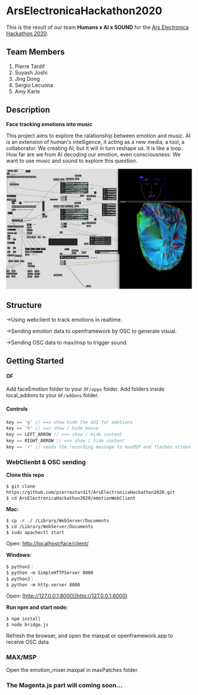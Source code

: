 # ArsElectronicaHackathon2020

This is the result of our team   **Humans x AI x SOUND** for the [Ars Electronica Hackathon 2020](https://ars.electronica.art/keplersgardens/en/aixmusic-hackathon/).


## Team Members

1. Pierre Tardif
2. Suyash Joshi
3. Jing Dong
4. Sergio Lecuona
5. Amy Karle

## Description

**Face tracking emotions into music**

This project aims to explore the ralationship between emotion and music. AI is an extension of human's intelligence, it acting as a new media, a tool, a collaborator. We creating AI, but it will in turn reshape us. It is like a loop. How far are we from AI decoding our emotion, even consciousness. We want to use music and sound to explore this question.  


![.](./Assets/1.png)


## Structure

->Using webclient to track emotions in realtime.  

->Sending emotion data to openframework by OSC to generate visual.  

->Sending OSC data to max/msp to trigger sound.  



## Getting Started

#### OF 
Add faceEmotion folder to your `OF/apps` folder.
Add folders inside local_addons to your `OF/addons` folder.

#### Controls

```cpp
key == 'g' // ==> show hide the GUI for emotions
key == 'h' // ==> show / hide mouse
key == LEFT_ARROW // ==> show / hide content
key == RIGHT_ARROW // ==> show / hide content
key == 'r' // sends the recording message to maxMSP and flashes screen red
```
  
  
### WebClienbt & OSC sending

**Clone this repo**

	$ git clone https://github.com/pierrextardif/ArsElectronicaHackathon2020.git
	$ cd ArsElectronicaHackathon2020/emotionWebClient

**Mac:**

	$ cp -r ./ /Library/WebServer/Documents
	$ cd /Library/WebServer/Documents
	$ sudo apachectl start
Open: [http://localhost/face/client/](http://localhost/face/client/)
  
  
**Windows:**

	$ python2：
	$ python -m SimpleHTTPServer 8000
	$ python3：
	$ python -m http.server 8000
	
Open: [http://127.0.0.1:8000](http://127.0.0.1:8000)
  
  
**Run npm and start node:**

	$ npm install
	$ node bridge.js

Refresh the browser, and open the maxpat or openframework.app to receive OSC data
  
  
### MAX/MSP

Open the emotion_mixer.maxpat in maxPatches folder.


### The Magenta.js part will coming soon...




